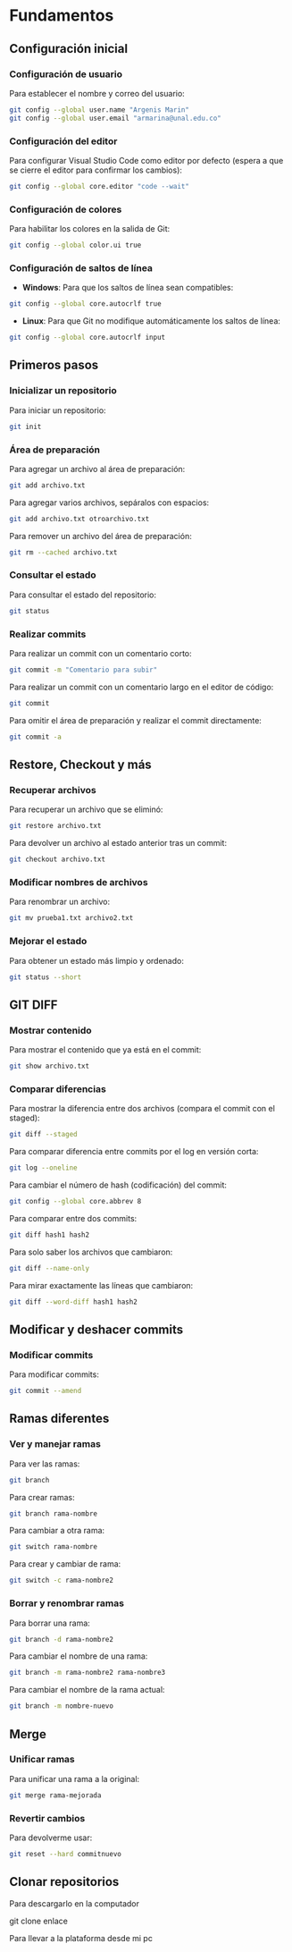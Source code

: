 # Fundamentos

## Configuración inicial

### Configuración de usuario
Para establecer el nombre y correo del usuario:

```bash
git config --global user.name "Argenis Marin"
git config --global user.email "armarina@unal.edu.co"
```

### Configuración del editor
Para configurar Visual Studio Code como editor por defecto (espera a que se cierre el editor para confirmar los cambios):

```bash
git config --global core.editor "code --wait"
```

### Configuración de colores
Para habilitar los colores en la salida de Git:

```bash
git config --global color.ui true
```

### Configuración de saltos de línea

- **Windows**: Para que los saltos de línea sean compatibles:

```bash
git config --global core.autocrlf true
```

- **Linux**: Para que Git no modifique automáticamente los saltos de línea:

```bash
git config --global core.autocrlf input
```

## Primeros pasos

### Inicializar un repositorio
Para iniciar un repositorio:

```bash
git init
```

### Área de preparación
Para agregar un archivo al área de preparación:

```bash
git add archivo.txt
```

Para agregar varios archivos, sepáralos con espacios:

```bash
git add archivo.txt otroarchivo.txt
```

Para remover un archivo del área de preparación:

```bash
git rm --cached archivo.txt
```

### Consultar el estado
Para consultar el estado del repositorio:

```bash
git status
```

### Realizar commits
Para realizar un commit con un comentario corto:

```bash
git commit -m "Comentario para subir"
```

Para realizar un commit con un comentario largo en el editor de código:

```bash
git commit
```

Para omitir el área de preparación y realizar el commit directamente:

```bash
git commit -a
```

## Restore, Checkout y más

### Recuperar archivos
Para recuperar un archivo que se eliminó:

```bash
git restore archivo.txt
```

Para devolver un archivo al estado anterior tras un commit:

```bash
git checkout archivo.txt
```

### Modificar nombres de archivos
Para renombrar un archivo:

```bash
git mv prueba1.txt archivo2.txt
```

### Mejorar el estado
Para obtener un estado más limpio y ordenado:

```bash
git status --short
```

## GIT DIFF

### Mostrar contenido
Para mostrar el contenido que ya está en el commit:

```bash
git show archivo.txt
```

### Comparar diferencias
Para mostrar la diferencia entre dos archivos (compara el commit con el staged):

```bash
git diff --staged
```

Para comparar diferencia entre commits por el log en versión corta:

```bash
git log --oneline
```

Para cambiar el número de hash (codificación) del commit:

```bash
git config --global core.abbrev 8
```

Para comparar entre dos commits:

```bash
git diff hash1 hash2
```

Para solo saber los archivos que cambiaron:

```bash
git diff --name-only
```

Para mirar exactamente las líneas que cambiaron:

```bash
git diff --word-diff hash1 hash2
```

## Modificar y deshacer commits

### Modificar commits
Para modificar commits:

```bash
git commit --amend
```

## Ramas diferentes

### Ver y manejar ramas
Para ver las ramas:

```bash
git branch
```

Para crear ramas:

```bash
git branch rama-nombre
```

Para cambiar a otra rama:

```bash
git switch rama-nombre
```

Para crear y cambiar de rama:

```bash
git switch -c rama-nombre2
```

### Borrar y renombrar ramas
Para borrar una rama:

```bash
git branch -d rama-nombre2
```

Para cambiar el nombre de una rama:

```bash
git branch -m rama-nombre2 rama-nombre3
```

Para cambiar el nombre de la rama actual:

```bash
git branch -m nombre-nuevo
```

## Merge

### Unificar ramas
Para unificar una rama a la original:

```bash
git merge rama-mejorada
```

### Revertir cambios
Para devolverme usar:

```bash
git reset --hard commitnuevo
```

## Clonar repositorios

Para descargarlo en la computador

git clone enlace

Para llevar a la plataforma desde mi pc

